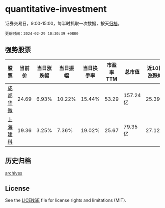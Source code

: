 # quantitative-investment

证券交易日，9:00-15:00，每半时抓取一次数据，按天[归档](archives)。

`更新时间：2024-02-29 10:30:39 +0800`

## 强势股票

|股票|当前价|当日涨跌幅|当日振幅|当日换手率|市盈率TTM|总市值|近10日涨跌幅|
|----|----|----|----|----|----|----|----|
|[成都华微](https://xueqiu.com/S/SH688709)|24.69|6.93%|10.22%|15.44%|53.29|157.24亿|25.39%|
|[上海建科](https://xueqiu.com/S/SH603153)|19.36|3.25%|7.36%|19.02%|25.67|79.35亿|27.12%|

## 历史归档

[archives](archives)

## License

See the [LICENSE](LICENSE) file for license rights and limitations (MIT).